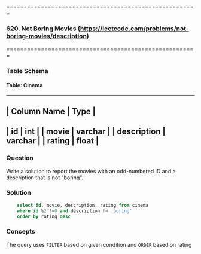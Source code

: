 =======================================================
### 620. Not Boring Movies (https://leetcode.com/problems/not-boring-movies/description)
=======================================================

### Table Schema

#### Table: Cinema

-----------------------------
| Column Name    | Type     |
-----------------------------
| id             | int      |
| movie          | varchar  |
| description    | varchar  |
| rating         | float    |
-----------------------------

### Question

Write a solution to report the movies with an odd-numbered ID and a description that is not "boring".

### Solution

```sql
    select id, movie, description, rating from cinema
    where id %2 !=0 and description != 'boring'
    order by rating desc
```

### Concepts

The query uses `FILTER` based on given condition and `ORDER` based on rating
